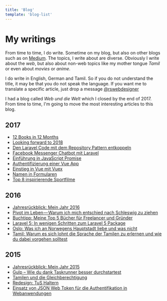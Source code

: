 ```yaml
---
title: 'Blog'
template: 'blog-list'
---
```


My writings
===

From time to time, I do write. Sometime on my blog, but also on other blogs such as on [Medium](https://medium.com/@rathes). The topics, I write about are diverse. Obviously I write about the *web*,
but also about non-web topics like my mother tongue *Tamil* or even about *movies* or *anime*.

I do write in English, German and Tamil. So if you do not understand the title, it may be that you do not speak the language. If you want me to translate a specific article, just drop a message [@rswebdesigner](https://twitter.com/rswebdesigner)

I had a blog called *Web und die Welt* which I closed by the end of 2017. From time to time, I'm going to move the most interesting articles to this blog.

## 2017

- [12 Books in 12 Months](https://medium.com/p/54db49d8aaec)
- [Looking forward to 2018](https://medium.com/@rathes/looking-forward-to-2018-927baae0f065)
- [Den Laravel Code mit dem Repository Pattern entkoppeln](/blog/de/laravel-repository-pattern)
- [Facebook Messenger Chatbot mit Laravel](/blog/de/facebook-messenger-chatbot-laravel)
- [Einführung in JavaScript Promise](/blog/de/javascript-promise-introduction)
- [Authentifizierung einer Vue App](/blog/de/vue-app-auth)
- [Einstieg in Vue mit Vuex](/blog/de/vuex-einstieg)
- [Namen in Formularen](/blog/de/namen-in-formularen)
- [Top 8 inspirierende Sportfilme](/blog/de/sport-filme-inspiration)

## 2016


- [Jahresrückblick: Mein Jahr 2016](/blog/de/review-2016)
- [Pivot im Leben — Warum ich mich entschied nach Schleswig zu ziehen](https://medium.com/@rathes/pivot-in-leben-warum-ich-mich-entschied-nach-schleswig-zu-ziehen-dbb268db09a6#.1b5fgt1dc)
- [Buchtipp: Meine Top 5 Bücher für Freelancer und Gründer](/blog/de/buchtipps-freelancer-gruender)
- [Laravel 5: In wenigen Schritten zum Laravel 5 Package](/blog/de/laravel-package)
- [Oslo: Was ich an Norwegens Hauptstadt liebe und was nicht](/blog/de/oslove)
- [Tamil: Warum es sich lohnt die Sprache der Tamilen zu erlernen und wie du dabei vorgehen solltest](/blog/de/tamil-lernen)

## 2015

- [Jahresrückblick: Mein Jahr 2015](/blog/de/review-2015)
- [Gulp – Wie du dank Taskrunner besser durchstartest](/blog/de/gulp-introduction)
- [Tamilen und die Gleichberechtigung](/blog/de/tamilen-gleichberechtigung)
- [Redesign: TuS Haltern](/blog/de/redesign-tus-haltern)
- [Einsatz von JSON Web Token für die Authentifikation in Webanwendungen](/blog/de/json-web-token)